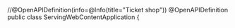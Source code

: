 

//@OpenAPIDefinition(info=@Info(title="Ticket shop"))
@OpenAPIDefinition
public class ServingWebContentApplication {
